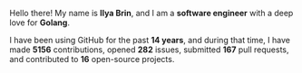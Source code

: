 Hello there! My name is **Ilya Brin**, and I am a **software engineer** with a deep love for **Golang**.

I have been using GitHub for the past **14 years**, and during that time, I have made **5156** contributions, opened **282** issues, submitted **167** pull requests, and contributed to **16** open-source projects.
